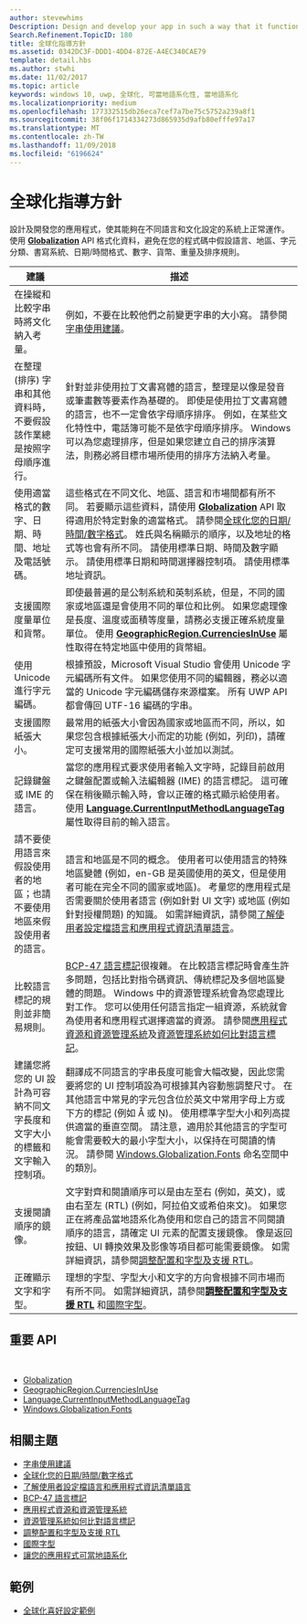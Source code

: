 ```yaml
---
author: stevewhims
Description: Design and develop your app in such a way that it functions appropriately on systems with different language and culture configurations.
Search.Refinement.TopicID: 180
title: 全球化指導方針
ms.assetid: 0342DC3F-DDD1-4DD4-872E-A4EC340CAE79
template: detail.hbs
ms.author: stwhi
ms.date: 11/02/2017
ms.topic: article
keywords: windows 10, uwp, 全球化, 可當地語系化性, 當地語系化
ms.localizationpriority: medium
ms.openlocfilehash: 177332515db26eca7cef7a7be75c5752a239a8f1
ms.sourcegitcommit: 38f06f1714334273d865935d9afb80efffe97a17
ms.translationtype: MT
ms.contentlocale: zh-TW
ms.lasthandoff: 11/09/2018
ms.locfileid: "6196624"
---
```

# <a name="guidelines-for-globalization"></a>全球化指導方針

設計及開發您的應用程式，使其能夠在不同語言和文化設定的系統上正常運作。 使用 [**Globalization**](/uwp/api/Windows.Globalization?branch=live) API 格式化資料，避免在您的程式碼中假設語言、地區、字元分類、書寫系統、日期/時間格式、數字、貨幣、重量及排序規則。

| 建議 | 描述 |
| ------------- | ----------- |
| 在操縱和比較字串時將文化納入考量。 | 例如，不要在比較他們之前變更字串的大小寫。 請參閱[字串使用建議](/dotnet/standard/base-types/best-practices-strings?branch=live#recommendations_for_string_usage)。 |
| 在整理 (排序) 字串和其他資料時，不要假設該作業總是按照字母順序進行。 | 針對並非使用拉丁文書寫體的語言，整理是以像是發音或筆畫數等要素作為基礎的。 即使是使用拉丁文書寫體的語言，也不一定會依字母順序排序。 例如，在某些文化特性中，電話簿可能不是依字母順序排序。 Windows 可以為您處理排序，但是如果您建立自己的排序演算法，則務必將目標市場所使用的排序方法納入考量。 |
| 使用適當格式的數字、日期、時間、地址及電話號碼。 | 這些格式在不同文化、地區、語言和市場間都有所不同。 若要顯示這些資料，請使用 [**Globalization**](/uwp/api/Windows.Globalization?branch=live) API 取得適用於特定對象的適當格式。 請參閱[全球化您的日期/時間/數字格式](use-global-ready-formats.md)。 姓氏與名稱顯示的順序，以及地址的格式等也會有所不同。 請使用標準日期、時間及數字顯示。 請使用標準日期和時間選擇器控制項。 請使用標準地址資訊。 |
| 支援國際度量單位和貨幣。 | 即使最普遍的是公制系統和英制系統，但是，不同的國家或地區還是會使用不同的單位和比例。 如果您處理像是長度、溫度或面積等度量，請務必支援正確系統度量單位。 使用 [**GeographicRegion.CurrenciesInUse**](/uwp/api/windows.globalization.geographicregion.CurrenciesInUse) 屬性取得在特定地區中使用的貨幣組。 |
| 使用 Unicode 進行字元編碼。 | 根據預設，Microsoft Visual Studio 會使用 Unicode 字元編碼所有文件。 如果您使用不同的編輯器，務必以適當的 Unicode 字元編碼儲存來源檔案。 所有 UWP API 都會傳回 UTF-16 編碼的字串。 |
| 支援國際紙張大小。 | 最常用的紙張大小會因為國家或地區而不同，所以，如果您包含根據紙張大小而定的功能 (例如，列印)，請確定可支援常用的國際紙張大小並加以測試。 |
| 記錄鍵盤或 IME 的語言。 | 當您的應用程式要求使用者輸入文字時，記錄目前啟用之鍵盤配置或輸入法編輯器 (IME) 的語言標記。 這可確保在稍後顯示輸入時，會以正確的格式顯示給使用者。 使用 [**Language.CurrentInputMethodLanguageTag**](/uwp/api/windows.globalization.language.CurrentInputMethodLanguageTag) 屬性取得目前的輸入語言。 |
| 請不要使用語言來假設使用者的地區；也請不要使用地區來假設使用者的語言。 | 語言和地區是不同的概念。 使用者可以使用語言的特殊地區變體 (例如，en-GB 是英國使用的英文，但是使用者可能在完全不同的國家或地區)。 考量您的應用程式是否需要關於使用者語言 (例如針對 UI 文字) 或地區 (例如針對授權問題) 的知識。 如需詳細資訊，請參閱[了解使用者設定檔語言和應用程式資訊清單語言](manage-language-and-region.md)。 |
| 比較語言標記的規則並非簡易規則。 | [BCP-47 語言標記](http://go.microsoft.com/fwlink/p/?linkid=227302)很複雜。 在比較語言標記時會產生許多問題，包括比對指令碼資訊、傳統標記及多個地區變體的問題。 Windows 中的資源管理系統會為您處理比對工作。 您可以使用任何語言指定一組資源，系統就會為使用者和應用程式選擇適當的資源。 請參閱[應用程式資源和資源管理系統](../../app-resources/index.md)及[資源管理系統如何比對語言標記](../../app-resources/how-rms-matches-lang-tags.md)。 |
| 建議您將您的 UI 設計為可容納不同文字長度和文字大小的標籤和文字輸入控制項。 | 翻譯成不同語言的字串長度可能會大幅改變，因此您需要將您的 UI 控制項設為可根據其內容動態調整尺寸。 在其他語言中常見的字元包含位於英文中常用字母上方或下方的標記 (例如 Å 或 Ņ)。 使用標準字型大小和列高提供適當的垂直空間。 請注意，適用於其他語言的字型可能會需要較大的最小字型大小，以保持在可閱讀的情況。 請參閱 [Windows.Globalization.Fonts](/uwp/api/windows.globalization.fonts?branch=live) 命名空間中的類別。 |
| 支援閱讀順序的鏡像。 | 文字對齊和閱讀順序可以是由左至右 (例如，英文)，或由右至左 (RTL) (例如，阿拉伯文或希伯來文)。 如果您正在將產品當地語系化為使用和您自己的語言不同閱讀順序的語言，請確定 UI 元素的配置支援鏡像。 像是返回按鈕、UI 轉換效果及影像等項目都可能需要鏡像。 如需詳細資訊，請參閱[調整配置和字型及支援 RTL](adjust-layout-and-fonts--and-support-rtl.md)。 |
| 正確顯示文字和字型。 | 理想的字型、字型大小和文字的方向會根據不同市場而有所不同。 如需詳細資訊，請參閱[**調整配置和字型及支援 RTL**](adjust-layout-and-fonts--and-support-rtl.md) 和[國際字型](loc-international-fonts.md)。 |

## <a name="important-apis"></a>重要 API
 
* [Globalization](/uwp/api/Windows.Globalization?branch=live)
* [GeographicRegion.CurrenciesInUse](/uwp/api/windows.globalization.geographicregion.CurrenciesInUse)
* [Language.CurrentInputMethodLanguageTag](/uwp/api/windows.globalization.language.CurrentInputMethodLanguageTag)
* [Windows.Globalization.Fonts](/uwp/api/windows.globalization.fonts?branch=live)

## <a name="related-topics"></a>相關主題

* [字串使用建議](/dotnet/standard/base-types/best-practices-strings?branch=live#recommendations_for_string_usage)
* [全球化您的日期/時間/數字格式](use-global-ready-formats.md)
* [了解使用者設定檔語言和應用程式資訊清單語言](manage-language-and-region.md)
* [BCP-47 語言標記](http://go.microsoft.com/fwlink/p/?linkid=227302)
* [應用程式資源和資源管理系統](../../app-resources/index.md)
* [資源管理系統如何比對語言標記](../../app-resources/how-rms-matches-lang-tags.md)
* [調整配置和字型及支援 RTL](adjust-layout-and-fonts--and-support-rtl.md)
* [國際字型](loc-international-fonts.md)
* [讓您的應用程式可當地語系化](prepare-your-app-for-localization.md)

## <a name="samples"></a>範例

* [全球化喜好設定範例](http://go.microsoft.com/fwlink/p/?linkid=231608)
